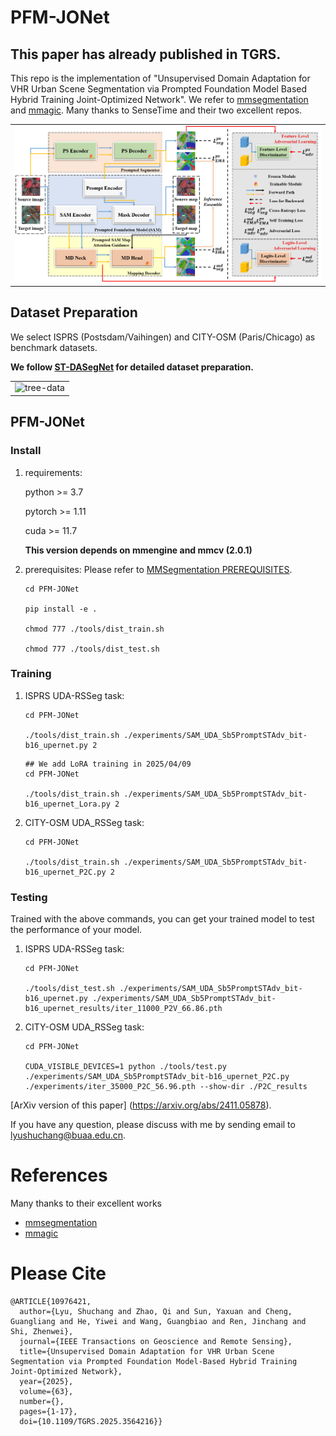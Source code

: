 # PFM-JONet
## This paper has already published in TGRS.
This repo is the implementation of "Unsupervised Domain Adaptation for VHR Urban Scene Segmentation via Prompted Foundation Model Based Hybrid Training Joint-Optimized Network". We refer to  [mmsegmentation](https://github.com/open-mmlab/mmsegmentation) and [mmagic](https://github.com/open-mmlab/mmagic). Many thanks to SenseTime and their two excellent repos.

<table>
    <tr>
    <td><img src="PaperFigs\Fig2.png" width = "100%" alt="PFM-JONet"/></td>
    </tr>
</table>

## Dataset Preparation

We select ISPRS (Postsdam/Vaihingen) and CITY-OSM (Paris/Chicago) as benchmark datasets.

**We follow [ST-DASegNet](https://github.com/cv516Buaa/ST-DASegNet) for detailed dataset preparation.**

<table>
<tr>
    <td><img src="PaperFigs\tree_data.png" width = "100%" alt="tree-data"/></td>
</tr>
</table>

## PFM-JONet

### Install

1. requirements:
    
    python >= 3.7
        
    pytorch >= 1.11
        
    cuda >= 11.7

   **This version depends on mmengine and mmcv (2.0.1)**
    
3. prerequisites: Please refer to  [MMSegmentation PREREQUISITES](https://mmsegmentation.readthedocs.io/en/latest/get_started.html).

     ```
     cd PFM-JONet
     
     pip install -e .
     
     chmod 777 ./tools/dist_train.sh
     
     chmod 777 ./tools/dist_test.sh
     ```

### Training
1. ISPRS UDA-RSSeg task:

     ```
     cd PFM-JONet
     
     ./tools/dist_train.sh ./experiments/SAM_UDA_Sb5PromptSTAdv_bit-b16_upernet.py 2
     ```

     ```
     ## We add LoRA training in 2025/04/09
     cd PFM-JONet
     
     ./tools/dist_train.sh ./experiments/SAM_UDA_Sb5PromptSTAdv_bit-b16_upernet_Lora.py 2
     ```
     
2. CITY-OSM UDA_RSSeg task:

     ```
     cd PFM-JONet
     
    ./tools/dist_train.sh ./experiments/SAM_UDA_Sb5PromptSTAdv_bit-b16_upernet_P2C.py 2
     ```

### Testing
  
Trained with the above commands, you can get your trained model to test the performance of your model.   

1. ISPRS UDA-RSSeg task:

     ```
     cd PFM-JONet
     
     ./tools/dist_test.sh ./experiments/SAM_UDA_Sb5PromptSTAdv_bit-b16_upernet.py ./experiments/SAM_UDA_Sb5PromptSTAdv_bit-b16_upernet_results/iter_11000_P2V_66.86.pth
     ```
     
2. CITY-OSM UDA_RSSeg task:

     ```
     cd PFM-JONet
     
    CUDA_VISIBLE_DEVICES=1 python ./tools/test.py ./experiments/SAM_UDA_Sb5PromptSTAdv_bit-b16_upernet_P2C.py ./experiments/iter_35000_P2C_56.96.pth --show-dir ./P2C_results
     ```

[ArXiv version of this paper] (https://arxiv.org/abs/2411.05878).

If you have any question, please discuss with me by sending email to lyushuchang@buaa.edu.cn.

# References
Many thanks to their excellent works
* [mmsegmentation](https://github.com/open-mmlab/mmsegmentation)
* [mmagic](https://github.com/open-mmlab/mmagic)

# Please Cite
```
@ARTICLE{10976421,
  author={Lyu, Shuchang and Zhao, Qi and Sun, Yaxuan and Cheng, Guangliang and He, Yiwei and Wang, Guangbiao and Ren, Jinchang and Shi, Zhenwei},
  journal={IEEE Transactions on Geoscience and Remote Sensing}, 
  title={Unsupervised Domain Adaptation for VHR Urban Scene Segmentation via Prompted Foundation Model-Based Hybrid Training Joint-Optimized Network}, 
  year={2025},
  volume={63},
  number={},
  pages={1-17},
  doi={10.1109/TGRS.2025.3564216}}
```
